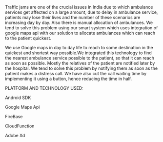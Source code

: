 Traffic jams are one of the crucial issues in India due to which ambulance services get affected on a large amount, due to delay in ambulance service, patients may lose their lives and the number of these scenarios are increasing day by day. Also there is manual allocation of ambulances.
We tend to solve this problem using our smart system which uses integration of google maps api with our solution to allocate ambulances which can reach to the patient quickest.

We use Google maps in day to day life to reach to some destination in the quickest and shortest way possible.We integrated this technology to find the nearest ambulance service possible to the patient, so that it can reach as soon as possible.
Mostly the relatives of the patient are notified later by the hospital. We tend to solve this problem by notifying them as soon as the patient makes a distress call. 
We have also cut the call waiting time by implementing it using a button, hence reducing the time in half. 

PLATFORM AND TECHNOLOGY USED:

Android SDK

Google Maps Api

FireBase

CloudFunction

Adobe Xd

